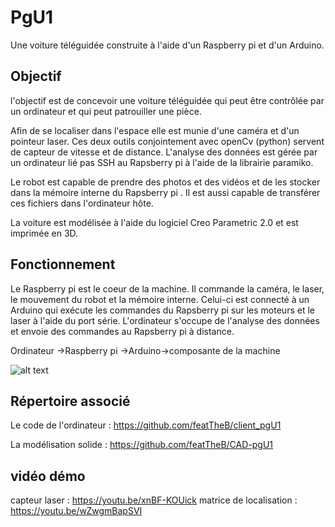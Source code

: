 # PgU1

Une voiture téléguidée construite à l'aide d'un Raspberry pi et d'un Arduino.

## Objectif

l'objectif est de concevoir une voiture téléguidée qui peut être contrôlée par un ordinateur
et qui peut patrouiller une pièce.

Afin de se localiser dans l'espace elle est munie d'une caméra et d'un pointeur laser. Ces deux outils conjointement avec openCv (python) 
servent de capteur de vitesse et de distance. L'analyse des données est gérée par un ordinateur lié
pas SSH au Rapsberry pi à l'aide de la librairie paramiko. 

Le robot est capable de prendre des photos et des vidéos et de les stocker dans la mémoire interne du Rapsberry pi
. Il est aussi capable de transférer ces fichiers dans l'ordinateur hôte.

La voiture est modélisée à l'aide du logiciel Creo Parametric 2.0 et est imprimée en 3D.

## Fonctionnement 

Le Raspberry pi est le coeur de la machine. Il commande la caméra, le laser, le mouvement du robot et la mémoire interne.
Celui-ci est connecté à un Arduino qui exécute les commandes du Rapsberry pi sur les moteurs et le laser à l'aide du port série. L'ordinateur
s'occupe de l'analyse des données et envoie des commandes au Rapsberry pi à distance.

Ordinateur ->Raspberry pi ->Arduino->composante de la machine

![alt text](https://github.com/featTheB/CAD-pgU1/blob/master/pdf_3d/assembly.jpg)

## Répertoire associé

Le code de l'ordinateur : https://github.com/featTheB/client_pgU1

La modélisation solide : https://github.com/featTheB/CAD-pgU1

## vidéo démo
capteur laser : https://youtu.be/xnBF-KOUick
matrice de localisation : https://youtu.be/wZwgmBapSVI

